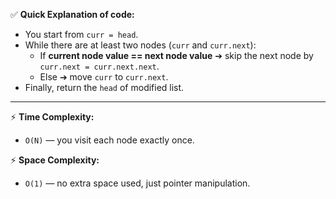 ✅ **Quick Explanation of code:**

- You start from `curr = head`.
- While there are at least two nodes (`curr` and `curr.next`):
  - If **current node value == next node value** ➔ skip the next node by `curr.next = curr.next.next`.
  - Else ➔ move `curr` to `curr.next`.
- Finally, return the `head` of modified list.

---

⚡ **Time Complexity:**  
- `O(N)` — you visit each node exactly once.

⚡ **Space Complexity:**  
- `O(1)` — no extra space used, just pointer manipulation.